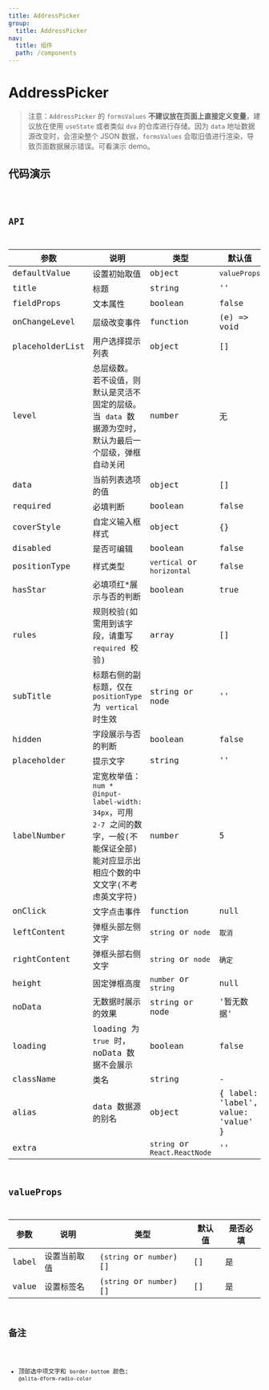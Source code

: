 ```yaml
---
title: AddressPicker
group:
  title: AddressPicker
nav:
  title: 组件
  path: /components
---
```


# AddressPicker

> 注意：`AddressPicker` 的 `formsValues` **不建议放在页面上直接定义变量**，建议放在使用 `useState` 或者类似 `dva` 的仓库进行存储。因为 `data` 地址数据源改变时，会渲染整个 JSON 数据，`formsValues` 会取旧值进行渲染，导致页面数据展示错误。可看演示 demo。

## 代码演示

<code src="./demo/index.tsx" />

## API

| 参数            | 说明                                                                                                                                  | 类型                          | 默认值                             | 是否必填     |
| --------------- | ------------------------------------------------------------------------------------------------------------------------------------- | ----------------------------- | ---------------------------------- | ------------ |
| defaultValue    | 设置初始取值                                                                                                                          | object                        | `valueProps`                       | 否           |
| title           | 标题                                                                                                                                  | string                        | ''                                 | 是           |
| fieldProps      | 文本属性                                                                                                                              | boolean                       | false                              | 是           |
| onChangeLevel   | 层级改变事件                                                                                                                          | function                      | (e) => void                        | 否           |
| placeholderList | 用户选择提示列表                                                                                                                      | object                        | []                                 | 是           |
| level           | 总层级数。 若不设值，则默认是灵活不固定的层级。当 `data` 数据源为空时，默认为最后一个层级，弹框自动关闭                               | number                        | 无                                 | 否           |
| data            | 当前列表选项的值                                                                                                                      | object                        | []                                 | 是           |
| required        | 必填判断                                                                                                                              | boolean                       | false                              | 否           |
| coverStyle      | 自定义输入框样式                                                                                                                      | object                        | {}                                 | 否           |
| disabled        | 是否可编辑                                                                                                                            | boolean                       | false                              | 否           |
| positionType    | 样式类型                                                                                                                              | `vertical` or `horizontal`    | false                              | `horizontal` |
| hasStar         | 必填项红\*展示与否的判断                                                                                                              | boolean                       | true                               | 否           |
| rules           | 规则校验(如需用到该字段，请重写 `required` 校验)                                                                                      | array                         | []                                 | 否           |
| subTitle        | 标题右侧的副标题，仅在 `positionType` 为 `vertical` 时生效                                                                            | string or node                | ''                                 | 否           |
| hidden          | 字段展示与否的判断                                                                                                                    | boolean                       | false                              | 否           |
| placeholder     | 提示文字                                                                                                                              | string                        | ''                                 | 否           |
| labelNumber     | 定宽枚举值：`num * @input-label-width: 34px`，可用 `2-7` 之间的数字，一般(不能保证全部)能对应显示出相应个数的中文文字(不考虑英文字符) | number                        | 5                                  | 否           |
| onClick         | 文字点击事件                                                                                                                          | function                      | null                               | 否           |
| leftContent     | 弹框头部左侧文字                                                                                                                      | `string` or `node`            | `取消`                             | 否           |
| rightContent    | 弹框头部右侧文字                                                                                                                      | `string` or `node`            | `确定`                             | 否           |
| height          | 固定弹框高度                                                                                                                          | `number` or `string`          | null                               | 否           |
| noData          | 无数据时展示的效果                                                                                                                    | string or node                | '暂无数据'                         | 否           |
| loading         | loading 为 `true` 时，noData 数据不会展示                                                                                             | boolean                       | false                              | 否           |
| className       | 类名                                                                                                                                  | string                        | -                                  | 否           |
| alias           | data 数据源的别名                                                                                                                     | object                        | { label: 'label', value: 'value' } | 否           |
| extra           |                                                                                                                                       | `string` or `React.ReactNode` | ''                                 | 否           |

## valueProps

| 参数  | 说明         | 类型                     | 默认值 | 是否必填 |
| ----- | ------------ | ------------------------ | ------ | -------- |
| label | 设置当前取值 | (`string` or `number`)[] | []     | 是       |
| value | 设置标签名   | (`string` or `number`)[] | []     | 是       |

## 备注

- 顶部选中项文字和 `border-bottom` 颜色: `@alita-dform-radio-color`
